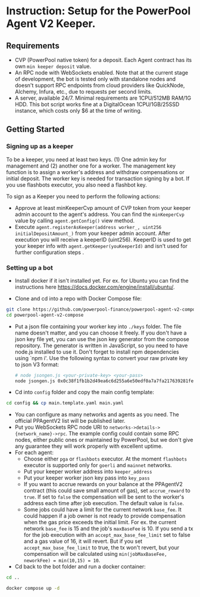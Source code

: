 # Instruction: Setup for the PowerPool Agent V2 Keeper.

## Requirements

* CVP (PowerPool native token) for a deposit. Each Agent contract has its own `min keeper deposit` value.
* An RPC node with WebSockets enabled. Note that at the current stage of development, the bot is tested only with standalone nodes and doesn't support RPC endpoints from cloud providers like QuickNode, Alchemy, Infura, etc., due to requests per second limits.
* A server, available 24/7. Minimal requirements are 1CPU/512MB RAM/1G HDD. This bot script works fine at a DigitalOcean 1CPU/1GB/25SSD instance, which costs only $6 at the time of writing.


## Getting Started

### Signing up as a keeper

To be a keeper, you need at least two keys. (1) One admin key for management and (2) another one for a worker. The management key function is to assign a worker's address and withdraw compensations or initial deposit. The worker key is needed for transaction signing by a bot. If you use flashbots executor, you also need a flashbot key.

To sign as a Keeper you need to perform the following actions:

* Approve at least  minKeeperCvp  amount of CVP token from your keeper admin account to the agent's address. You can find the `minKeeperCvp` value by calling `agent.getConfig()` view method.
* Execute `agent.registerAsKeeper(address worker_, uint256 initialDepositAmount_)` from your keeper admin account. After execution you will receive a keeperID (uint256). KeeperID is used to get your keeper info with `agent.getKeeper(youKeeperId)` and isn't used for further configuration steps .

### Setting up a bot
* Install docker if it isn't installed yet. For ex. for Ubuntu you can find the instructions here https://docs.docker.com/engine/install/ubuntu/.

* Clone and cd into a repo with Docker Compose file:

```sh
git clone https://github.com/powerpool-finance/powerpool-agent-v2-compose
cd powerpool-agent-v2-compose
```

* Put a json file containing your worker key into `./keys` folder. The file name doesn't matter, and you can choose it freely. If you don't have a json key file yet, you can use the json key generator from the compose repository. The generator is written in JavaScript, so you need to have node.js installed to use it. Don't forget to install npm dependencies using `npm i'. Use the following syntax to convert your raw private key to json V3 format:
  ```sh
  # node jsongen.js <your-private-key> <your-pass>
  node jsongen.js 0x0c38f1fb1b2d49ea6c6d255a6e50edf0a7a7fa217639281fe1b24a96efc16995 myPass
  ```
* Cd into `config` folder and copy the main config template:

```sh
cd config && cp main.template.yaml main.yaml
```

* You can configure as many networks and agents as you need. The official PPAgentV2 list will be published later.
* Put you WebSockets RPC node URI to `networks->details->{network_name}->rpc`. The example config could contain some RPC nodes, either public ones or maintained by PowerPool, but we don't give any guarantee they will work properly with excellent uptime.
* For each agent:
    * Choose either `pga` or `flashbots` executor. At the moment `flashbots` executor is supported only for `goerli` and `mainnet` networks.
    * Put your keeper worker address into `keeper_address`
    * Put your keeper worker json key pass into `key_pass`
    * If you want to accrue rewards on your balance at the PPAgentV2 contract (this could save small amount of gas), set `accrue_reward` to `true`. If set to `false` the compensation will be sent to the worker's address each time after job execution. The default value is `false`.
    * Some jobs could have a limit for the current network `base_fee`. It could happen if a job owner is not ready to provide compensation when the gas price exceeds the initial limit. For ex. the current network `base_fee` is 15 and the job's `maxBaseFee` is 10. If you send a tx for the job execution with an `accept_max_base_fee_limit` set to false and a gas value of 16, it will revert. But if you set `accept_max_base_fee_limit` to true, the tx won't revert, but your compensation will be calculated using `min(jobMaxBaseFee, neworkFee) = min(10,15) = 10`.
* Cd back to the bot folder and run a docker container:
```sh
cd ..
```

```sh
docker compose up -d
```
